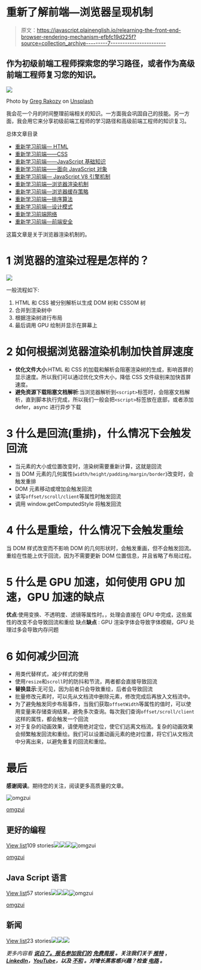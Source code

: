 # 重新了解前端—浏览器呈现机制

> 原文：<https://javascript.plainenglish.io/relearning-the-front-end-browser-rendering-mechanism-efbfc19d225f?source=collection_archive---------7----------------------->

## 作为初级前端工程师探索您的学习路径，或者作为高级前端工程师复习您的知识。

![](img/4569366773dedd624b0d104542dbaf8f.png)

Photo by [Greg Rakozy](https://unsplash.com/@grakozy?utm_source=medium&utm_medium=referral) on [Unsplash](https://unsplash.com?utm_source=medium&utm_medium=referral)

我会花一个月的时间整理前端相关的知识。一方面我会巩固自己的技能。另一方面，我会用它来分享初级前端工程师的学习路径和高级前端工程师的知识复习。

总体文章目录

*   [重新学习前端— HTML](/relearn-the-front-end-html-26a38c5ba196)
*   [重新学习前端——CSS](/relearn-the-front-end-css-4d74eb5981f8)
*   [重新学习前端——JavaScript 基础知识](/relearn-the-front-end-javascript-basics-d770eefd791f)
*   [重新学习前端——面向 JavaScript 对象](/relearning-the-front-end-javascript-object-oriented-913077e735bf)
*   [重新学习前端— JavaScript V8 引擎机制](/relearning-the-front-end-javascript-v8-engine-mechanism-cc6457b43aff)
*   [重新学习前端—浏览器渲染机制](/relearning-the-front-end-browser-rendering-mechanism-efbfc19d225f)
*   [重新学习前端—浏览器缓存策略](/relearn-the-front-end-browser-caching-strategy-21cd081886d)
*   [重新学习前端—排序算法](/relearn-the-front-end-sorting-algorithm-348f939632e0)
*   [重新学习前端—设计模式](/relearning-the-front-end-design-patterns-e95444b6bdb)
*   [重新学习前端网络](/relearn-the-front-end-network-b0402a870336)
*   [重新学习前端—前端安全](/relearning-the-front-end-front-end-security-bbc20ded6b12)

这篇文章是关于浏览器渲染机制的。

# 1 浏览器的渲染过程是怎样的？

![](img/6e7d7bf637805d1c9a1ab5062e3d9455.png)

一般流程如下:

1.  HTML 和 CSS 被分别解析以生成 DOM 树和 CSSOM 树
2.  合并到渲染树中
3.  根据渲染树进行布局
4.  最后调用 GPU 绘制并显示在屏幕上

# 2 如何根据浏览器渲染机制加快首屏速度

*   **优化文件大小**:HTML 和 CSS 的加载和解析会阻塞渲染树的生成，影响首屏的显示速度。所以我们可以通过优化文件大小，降低 CSS 文件级别来加快首屏速度。
*   **避免资源下载阻塞文档解析**:当浏览器解析到`<script>`标签时，会阻塞文档解析，直到脚本执行完成，所以我们一般会把`<script>`标签放在底部，或者添加 defer，async 进行异步下载

# 3 什么是回流(重排)，什么情况下会触发回流

*   当元素的大小或位置改变时，渲染树需要重新计算，这就是回流
*   当 DOM 元素的几何属性(`width/height/padding/margin/border`)改变时，会触发重排
*   DOM 元素移动或增加会触发回流
*   读写`offset/scroll/client`等属性时触发回流
*   调用 window.getComputedStyle 将触发回流

# 4 什么是重绘，什么情况下会触发重绘

当 DOM 样式改变而不影响 DOM 的几何形状时，会触发重画，但不会触发回流。重绘在性能上优于回流，因为不需要更新 DOM 位置信息，并且省略了布局过程。

# 5 什么是 GPU 加速，如何使用 GPU 加速，GPU 加速的缺点

**优点**:使用变换、不透明度、滤镜等属性时。，处理会直接在 GPU 中完成，这些属性的改变不会导致回流和重绘
缺点**缺点** : GPU 渲染字体会导致字体模糊，GPU 处理过多会导致内存问题

# 6 如何减少回流

*   用类代替样式，减少样式的使用
*   使用`resize`和`scroll`时的防抖和节流，两者都会直接导致回流
*   **替换显示**:无可见，因为前者只会导致重绘，后者会导致回流
*   批量修改元素时，可以先从文档流中删除元素，修改完成后再放入文档流中。
*   为了避免触发同步布局事件，当我们获取`offsetWidth`等属性的值时，可以使用变量来存储查询结果，避免多次查询。每次我们查询`offset/scroll/client`这样的属性，都会触发一个回流
*   对于复杂的动画效果，请使用绝对定位，使它们远离文档流。复杂的动画效果会频繁触发回流和重绘。我们可以设置动画元素的绝对位置，将它们从文档流中分离出来，以避免重复的回流和重绘。

# 最后

**感谢阅读**。期待您的关注，阅读更多高质量的文章。

![omgzui](img/113db82933227743d0067a68e250ac93.png)

[omgzui](https://medium.com/@omgzui?source=post_page-----efbfc19d225f--------------------------------)

## 更好的编程

[View list](https://medium.com/@omgzui/list/better-programing-9b4c9bb174aa?source=post_page-----efbfc19d225f--------------------------------)109 stories![](img/64fcf15e27c514ec49d62966b68dbc15.png)![](img/3e6ce891363c151131c5993ca0dcc526.png)![](img/a7dd413de22f319a3c4729c9e737feb8.png)![omgzui](img/113db82933227743d0067a68e250ac93.png)

[omgzui](https://medium.com/@omgzui?source=post_page-----efbfc19d225f--------------------------------)

## Java Script 语言

[View list](https://medium.com/@omgzui/list/javascript-48bfc7b5f93c?source=post_page-----efbfc19d225f--------------------------------)57 stories![](img/64fcf15e27c514ec49d62966b68dbc15.png)![](img/3e6ce891363c151131c5993ca0dcc526.png)![](img/a7dd413de22f319a3c4729c9e737feb8.png)![omgzui](img/113db82933227743d0067a68e250ac93.png)

[omgzui](https://medium.com/@omgzui?source=post_page-----efbfc19d225f--------------------------------)

## 新闻

[View list](https://medium.com/@omgzui/list/news-67ec0a972660?source=post_page-----efbfc19d225f--------------------------------)23 stories![](img/c3f36b36bf050f98fd5a8e3c89103cad.png)![](img/8459df5aae62dc00f04377e09544be88.png)![](img/2864058bcedc8c1cd6492624ba9671c6.png)

*更多内容看* [***说白了。报名参加我们的***](https://plainenglish.io/) **[***免费周报***](http://newsletter.plainenglish.io/) *。关注我们关于* [***推特***](https://twitter.com/inPlainEngHQ) ，[***LinkedIn***](https://www.linkedin.com/company/inplainenglish/)*，*[***YouTube***](https://www.youtube.com/channel/UCtipWUghju290NWcn8jhyAw)*，以及* [***不和***](https://discord.gg/GtDtUAvyhW) *。对增长黑客感兴趣？检查* [***电路***](https://circuit.ooo/) *。***
